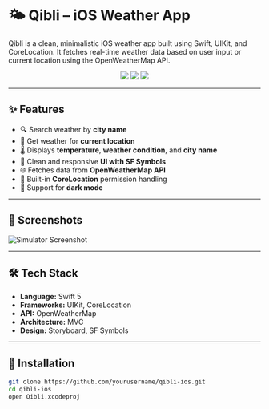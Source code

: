 # 🌤️ Qibli – iOS Weather App

Qibli is a clean, minimalistic iOS weather app built using Swift, UIKit, and CoreLocation. It fetches real-time weather data based on user input or current location using the OpenWeatherMap API.

<div align="center">
  <img src="https://img.shields.io/badge/Swift-5.0-orange" />
  <img src="https://img.shields.io/badge/iOS-13+-blue" />
  <img src="https://img.shields.io/badge/Xcode-15+-blue" />
</div>

---

## ✨ Features

- 🔍 Search weather by **city name**
- 📍 Get weather for **current location**
- 🌡️ Displays **temperature**, **weather condition**, and **city name**
- 🧊 Clean and responsive **UI with SF Symbols**
- 🌐 Fetches data from **OpenWeatherMap API**
- 🧭 Built-in **CoreLocation** permission handling
- 🌙 Support for **dark mode**

---

## 📸 Screenshots

![Simulator Screenshot](https://drive.google.com/file/d/1QcmL_BSUBGXgoGjkI6v6U1TKcEcZGXSs/view?usp=share_link)

---

## 🛠️ Tech Stack

- **Language:** Swift 5  
- **Frameworks:** UIKit, CoreLocation  
- **API:** OpenWeatherMap  
- **Architecture:** MVC  
- **Design:** Storyboard, SF Symbols  

---

## 🧩 Installation

```bash
git clone https://github.com/yourusername/qibli-ios.git
cd qibli-ios
open Qibli.xcodeproj
